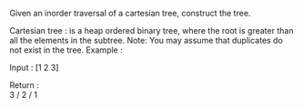 Given an inorder traversal of a cartesian tree, construct the tree.

 Cartesian tree : is a heap ordered binary tree, where the root is greater than all the elements in the subtree. 
 Note: You may assume that duplicates do not exist in the tree. 
Example :

Input : [1 2 3]

Return :   
          3
         /
        2
       /
      1
